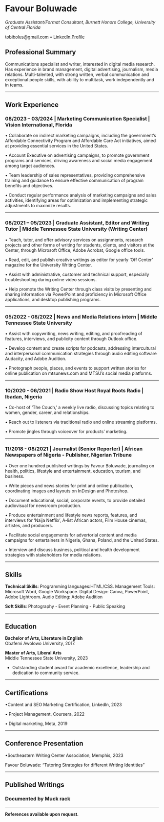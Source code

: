 # Favour Boluwade
*Graduate Assistant/Format Consultant, Burnett Honors College, University of Central Florida*

tobibolus@gmail.com  • [LinkedIn Profile](https://www.linkedin.com/in/favour-boluwade/)

## Professional Summary
Communications specialist and writer, interested in digital media research. Has experience in brand management, digital advertising, journalism, media relations. Multi-talented, with strong written, verbal communication and exceptional people skills, with ability to multitask, work independently and in teams.

---

## Work Experience
### **08/2023 – 03/2024 | Marketing Communication Specialist | Vision International, Florida**  

•	Collaborate on indirect marketing campaigns, including the government’s Affordable Connectivity Program and Affordable Care Act initiatives, aimed at providing essential services in the United States.

•	Account Executive on advertising campaigns, to promote government programs and services, driving awareness and social media engagement among target audiences.

•	Team leadership of sales representatives, providing comprehensive training and guidance to ensure effective communication of program benefits and objectives.

•	Conduct regular performance analysis of marketing campaigns and sales activities, identifying areas for optimization and implementing strategic adjustments to maximize results.

---

### **08/2021 – 05/2023 | Graduate Assistant, Editor and Writing Tutor | Middle Tennessee State University (Writing Center)**  

•	Teach, tutor, and offer advisory services on assignments, research projects and other forms of writing for students, clients, and visitors at the Center, through Microsoft Office, Adobe Acrobat, Google office tools.

•	Read, edit, and publish creative writings as editor for yearly ‘Off Center’ magazine for the University Writing Center. 

•	Assist with administrative, customer and technical support, especially troubleshooting during online video sessions.

•	Help promote the Writing Center through class visits by presenting and sharing information via PowerPoint and proficiency in Microsoft Office applications, and desktop publishing programs.

---

### **05/2022 - 08/2022 | News and Media Relations intern | Middle Tennessee State University**  

•	Assist with copywriting, news writing, editing, and proofreading of features, interviews, and publicity content through Outlook office.

•	Develop content and create scripts for podcasts, addressing intercultural and interpersonal communication strategies through audio editing software Audacity, and Adobe Audition.

•	Photograph people, places, and events to support written stories for online publication on mtsunews.com and MTSU’s social media platforms.

---

### **10/2020 - 06/2021 | Radio Show Host Royal Roots Radio | Ibadan, Nigeria**  

•	Co-host of ‘The Couch,’ a weekly live radio, discussing topics relating to women, gender, career, and relationships.

•	Reach out to listeners via traditional radio and online streaming platforms.

•	Promote jingles through voiceover for products’ marketing.

 ---
 
### **11/2018 - 08/2021 | Journalist (Senior Reporter) | African Newspapers of Nigeria - Publisher, Nigerian Tribune**

•	Over one hundred published writings by Favour Boluwade, journaling on health, politics, lifestyle and entertainment, education, tourism, and business.

•	Write pieces and news stories for print and online publication, coordinating images and layouts on InDesign and Photoshop.

•	Document educational, social, corporate events, to provide detailed audiovisual for newsroom production.

•	Produce entertainment and lifestyle news reports, features, and interviews for ‘Naija Netflix’, A-list African actors, Film House cinemas, artistes, and producers.

•	Facilitate social engagements for advertorial content and media campaigns for entertainers in Nigeria, Ghana, Poland, and the United States.

•	Interview and discuss business, political and health development strategies with stakeholders for media relations.

---

## Skills

**Technical Skills**: Programming languages:HTML/CSS.   Management Tools: Microsoft Word, Google Workspace.   Digital Design: Canva, PowerPoint, Adobe Lightroom.  Audio Editing: Adobe Audition

**Soft Skills**: Photography - Event Planning - Public Speaking 

---
## Education

**Bachelor of Arts, Literature in English**  
Obafemi Awolowo University, 2017.

**Master of Arts, Liberal Arts**  
Middle Tennessee State University, 2023 
- Outstanding student award for academic excellence, leadership and dedication to community service.

---

## Certifications

•Content and SEO Marketing Certification, LinkedIn, 2023

•	Project Management, Coursera, 2022

•	Digital marketing, Meta, 2019 	

---

## Conference Presentation

•Southeastern Writing Center Association, Memphis, 2023

Favour Boluwade: “Tutoring Strategies for different Writing Identities”

---

## Published Writings

### Documented by Muck rack

---

**References available upon request.**

